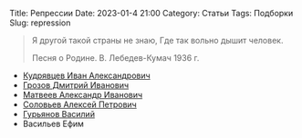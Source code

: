 Title: Репрессии
Date: 2023-01-4 21:00
Category: Статьи
Tags: Подборки
Slug: repression

> Я другой такой страны не знаю,
> Где так вольно дышит человек.
> 
> Песня о Родине. В. Лебедев-Кумач 1936 г.

- [Кудрявцев Иван Александрович]({filename}persons/I0203.md)
- [Грозов Дмитрий Иванович]({filename}persons/I0201.md)
- [Матвеев Александр Иванович]({filename}persons/I0205.md)
- [Соловьев Алексей Петрович]({filename}persons/I0206.md)
- [Гурьянов Василий]({filename}persons/I0277.md)
- Васильев Ефим


